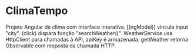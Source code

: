 # ClimaTempo
Projeto Angular de clima com interface interativa. [(ngModel)] vincula input "city". (click) dispara função "searchWeather()". WeatherService usa HttpClient para chamadas à API, apiKey é armazenada. getWeather retorna Observable com resposta da chamada HTTP.
